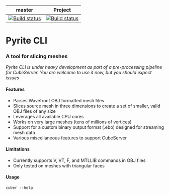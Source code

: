 master | Project
--- | ---
[![Build status](https://ci.appveyor.com/api/projects/status/bgyngfdyprx8wqgp/branch/master?svg=true)](https://ci.appveyor.com/project/Pyrite/pyritecli/branch/master) | [![Build status](https://ci.appveyor.com/api/projects/status/bgyngfdyprx8wqgp?svg=true)](https://ci.appveyor.com/project/Pyrite/pyritecli)

# Pyrite CLI
### A tool for slicing meshes

*Pyrite CLI is under heavy development as part of a pre-processing pipeline for CubeServer.  You are welcome to use it now, but you should expect issues*

#### Features

* Parses Wavefront OBJ formatted mesh files
* Slices source mesh in three dimensions to create a set of smaller, valid OBJ files of any size
* Leverages all available CPU cores
* Works on very large meshes (tens of millions of vertices)
* Support for a custom binary output format (.ebo) designed for streaming mesh data
* Various miscellaneous features to support CubeServer



#### Limitations
* Currently supports V, VT, F, and MTLLIB commands in OBJ files
* Only tested on meshes with triangular faces



#### Usage
```cuber --help```
